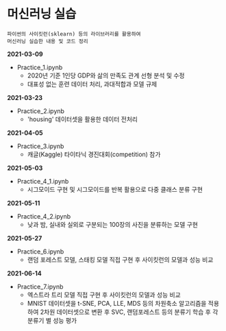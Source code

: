 # 머신러닝 실습

	파이썬의 사이킷런(sklearn) 등의 라이브러리를 활용하여
	머신러닝 실습한 내용 및 코드 정리

**2021-03-09**

* Practice_1.ipynb
	* 2020년 기준 1인당 GDP와 삶의 만족도 관계 선형 분석 및 수정
	* 대표성 없는 훈련 데이터 처리, 과대적합과 모델 규제

**2021-03-23**

* Practice_2.ipynb
	* 'housing' 데이터셋을 활용한 데이터 전처리

**2021-04-05**

* Practice_3.ipynb
	* 캐글(Kaggle) 타이타닉 경진대회(competition) 참가

**2021-05-03**

* Practice_4_1.ipynb
	* 시그모이드 구현 및 시그모이드를 반복 활용으로 다중 클래스 분류 구현
	

**2021-05-11**

* Practice_4_2.ipynb
	* 낮과 밤, 실내와 실외로 구분되는 100장의 사진을 분류하는 모델 구현

**2021-05-27**

* Practice_6.ipynb
	* 랜덤 포레스트 모델, 스태킹 모델 직접 구현 후 사이킷런의 모델과 성능 비교

**2021-06-14**

* Practice_7.ipynb
	* 엑스트라 트리 모델 직접 구현 후 사이킷런의 모델과 성능 비교
	* MNIST 데이터셋을 t-SNE, PCA, LLE, MDS 등의 차원축소 알고리즘을 적용하여 2차원 데이터셋으로 변환 후 SVC, 랜덤포레스트 등의 분류기 학습 후 각 분류기 별 성능 평가